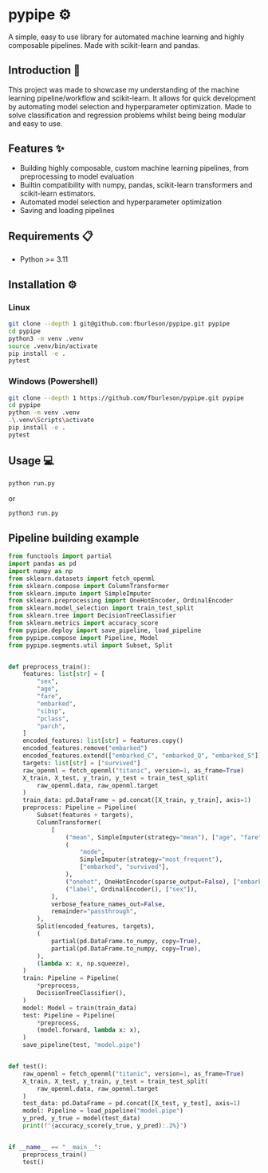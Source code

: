 # pypipe :gear:
A simple, easy to use library for automated machine learning and highly composable pipelines. Made with scikit-learn and pandas.

## Introduction :book:
This project was made to showcase my understanding of the machine learning pipeline/workflow and scikit-learn. It allows for quick development by automating model selection and hyperparameter optimization. Made to solve classification and regression problems whilst being being modular and easy to use.

## Features :sparkles:
- Building highly composable, custom machine learning pipelines, from preprocessing to model evaluation
- Builtin compatibility with numpy, pandas, scikit-learn transformers and scikit-learn estimators.
- Automated model selection and hyperparameter optimization
- Saving and loading pipelines

## Requirements :clipboard:
- Python >= 3.11

## Installation :gear:
### Linux
```bash
git clone --depth 1 git@github.com:fburleson/pypipe.git pypipe
cd pypipe
python3 -m venv .venv
source .venv/bin/activate 
pip install -e .
pytest
```
### Windows (Powershell)
```bash
git clone --depth 1 https://github.com/fburleson/pypipe.git pypipe
cd pypipe
python -m venv .venv
.\.venv\Scripts\activate 
pip install -e .
pytest
```

## Usage :computer:
```bash
python run.py
```
or
```bash
python3 run.py
```

## Pipeline building example
```python
from functools import partial
import pandas as pd
import numpy as np
from sklearn.datasets import fetch_openml
from sklearn.compose import ColumnTransformer
from sklearn.impute import SimpleImputer
from sklearn.preprocessing import OneHotEncoder, OrdinalEncoder
from sklearn.model_selection import train_test_split
from sklearn.tree import DecisionTreeClassifier
from sklearn.metrics import accuracy_score
from pypipe.deploy import save_pipeline, load_pipeline
from pypipe.compose import Pipeline, Model
from pypipe.segments.util import Subset, Split


def preprocess_train():
    features: list[str] = [
        "sex",
        "age",
        "fare",
        "embarked",
        "sibsp",
        "pclass",
        "parch",
    ]
    encoded_features: list[str] = features.copy()
    encoded_features.remove("embarked")
    encoded_features.extend(["embarked_C", "embarked_Q", "embarked_S"])
    targets: list[str] = ["survived"]
    raw_openml = fetch_openml("titanic", version=1, as_frame=True)
    X_train, X_test, y_train, y_test = train_test_split(
        raw_openml.data, raw_openml.target
    )
    train_data: pd.DataFrame = pd.concat([X_train, y_train], axis=1)
    preprocess: Pipeline = Pipeline(
        Subset(features + targets),
        ColumnTransformer(
            [
                ("mean", SimpleImputer(strategy="mean"), ["age", "fare"]),
                (
                    "mode",
                    SimpleImputer(strategy="most_frequent"),
                    ["embarked", "survived"],
                ),
                ("onehot", OneHotEncoder(sparse_output=False), ["embarked"]),
                ("label", OrdinalEncoder(), ["sex"]),
            ],
            verbose_feature_names_out=False,
            remainder="passthrough",
        ),
        Split(encoded_features, targets),
        (
            partial(pd.DataFrame.to_numpy, copy=True),
            partial(pd.DataFrame.to_numpy, copy=True),
        ),
        (lambda x: x, np.squeeze),
    )
    train: Pipeline = Pipeline(
        *preprocess,
        DecisionTreeClassifier(),
    )
    model: Model = train(train_data)
    test: Pipeline = Pipeline(
        *preprocess,
        (model.forward, lambda x: x),
    )
    save_pipeline(test, "model.pipe")


def test():
    raw_openml = fetch_openml("titanic", version=1, as_frame=True)
    X_train, X_test, y_train, y_test = train_test_split(
        raw_openml.data, raw_openml.target
    )
    test_data: pd.DataFrame = pd.concat([X_test, y_test], axis=1)
    model: Pipeline = load_pipeline("model.pipe")
    y_pred, y_true = model(test_data)
    print(f"{accuracy_score(y_true, y_pred):.2%}")


if __name__ == "__main__":
    preprocess_train()
    test()
```
